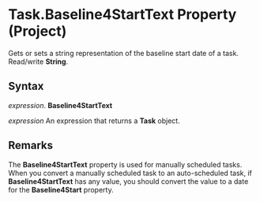 
# Task.Baseline4StartText Property (Project)

Gets or sets a string representation of the baseline start date of a task. Read/write  **String**.


## Syntax

 _expression_. **Baseline4StartText**

 _expression_ An expression that returns a **Task** object.


## Remarks

The  **Baseline4StartText** property is used for manually scheduled tasks. When you convert a manually scheduled task to an auto-scheduled task, if **Baseline4StartText** has any value, you should convert the value to a date for the **Baseline4Start** property.

